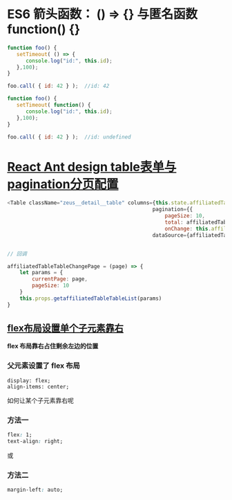 # ES6 箭头函数： () => {} 与匿名函数 function() {}

```javascript
function foo() {
   setTimeout( () => {
      console.log("id:", this.id);
   },100);
}

foo.call( { id: 42 } );  //id: 42
```

```javascript
function foo() {
   setTimeout( function() {
      console.log("id:", this.id);
   },100);
}

foo.call( { id: 42 } );  //id: undefined
```

# [React Ant design table表单与pagination分页配置](https://www.cnblogs.com/feng3037/p/10502216.html)

```javascript
<Table className="zeus__detail__table" columns={this.state.affiliatedTable}
                                               pagination={{
                                                   pageSize: 10,
                                                   total: affiliatedTable.total,
                                                   onChange: this.affiliatedTableTableChangePage,}}
                                               dataSource={affiliatedTable.rows}/>


// 回调

affiliatedTableTableChangePage = (page) => {
    let params = {
        currentPage: page,
        pageSize: 10
    }
    this.props.getaffiliatedTableTableList(params)
}
```



##  [flex布局设置单个子元素靠右](https://blog.vini123.com/272) 

**flex 布局靠右占住剩余左边的位置**

### 父元素设置了 flex 布局

```null
display: flex;
align-items: center;
```

如何让某个子元素靠右呢

### 方法一

```css
flex: 1;
text-align: right;
```

或

### 方法二

```css
margin-left: auto;
```

